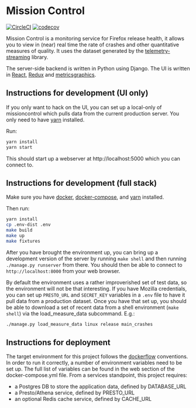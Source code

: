 Mission Control
===============

[![CircleCI](https://img.shields.io/circleci/project/github/mozilla/missioncontrol/master.svg)](https://circleci.com/gh/mozilla/missioncontrol)
[![codecov](https://codecov.io/gh/mozilla/missioncontrol/branch/master/graph/badge.svg)](https://codecov.io/gh/mozilla/missioncontrol)

Mission Control is a monitoring service for Firefox release health, it allows you
to view in (near) real time the rate of crashes and other quantitative measures of
quality. It uses the dataset generated by the [telemetry-streaming](https://github.com/mozilla/telemetry-streaming) library.

The server-side backend is written in Python using Django. The UI is written in [React](https://reactjs.org/), [Redux](http://redux.js.org/) and [metricsgraphics](http://metricsgraphicsjs.org/).

Instructions for development (UI only)
--------------------------------------

If you only want to hack on the UI, you can set up a local-only of missioncontrol which
pulls data from the current production server. You only need to have
[yarn](https://yarnpkg.com/) installed.

Run:

```bash
yarn install
yarn start
```

This should start up a webserver at http://localhost:5000 which you can connect to.

Instructions for development (full stack)
-----------------------------------------

Make sure you have [docker](https://docker.io), [docker-compose](https://github.com/docker/compose), and [yarn](https://yarnpkg.com/) installed.

Then run:

```bash
yarn install
cp .env-dist .env
make build
make up
make fixtures
```

After you have brought the environment up, you can bring up a development version of
the server by running `make shell` and then running `./manage.py runserver`
from there. You should then be able to connect to `http://localhost:8000` from
your web browser.

By default the environment uses a rather improverished set of test data, so
the environment will not be that interesting. If you have Mozilla credentials,
you can set up `PRESTO_URL` and `SECRET_KEY` variables in a `.env` file to have it pull data
from a production dataset. Once you have that set up, you should be able to
download a set of recent data from a shell environment (`make shell`) via the
load_measure_data subcommand. E.g.:

```bash
./manage.py load_measure_data linux release main_crashes
```

Instructions for deployment
---------------------------

The target environment for this project follows the [dockerflow](https://github.com/mozilla-services/Dockerflow) conventions.
In order to run it correctly, a number of environment variables need to be set up.
The full list of variables can be found in the web section of the docker-compose.yml file.
From a services standpoint, this project requires:
 - a Postgres DB to store the application data, defined by DATABASE_URL
 - a Presto/Athena service, defined by PRESTO_URL
 - an optional Redis cache service, defined by CACHE_URL
